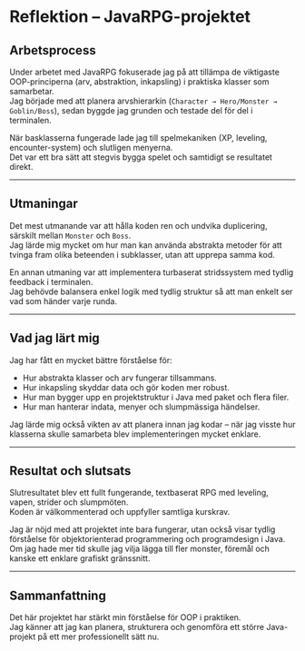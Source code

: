 
# Reflektion – JavaRPG-projektet

## Arbetsprocess
Under arbetet med JavaRPG fokuserade jag på att tillämpa de viktigaste OOP-principerna (arv, abstraktion, inkapsling) i praktiska klasser som samarbetar.  
Jag började med att planera arvshierarkin (`Character → Hero/Monster → Goblin/Boss`), sedan byggde jag grunden och testade del för del i terminalen.

När basklasserna fungerade lade jag till spelmekaniken (XP, leveling, encounter-system) och slutligen menyerna.  
Det var ett bra sätt att stegvis bygga spelet och samtidigt se resultatet direkt.

---

## Utmaningar
Det mest utmanande var att hålla koden ren och undvika duplicering, särskilt mellan `Monster` och `Boss`.  
Jag lärde mig mycket om hur man kan använda abstrakta metoder för att tvinga fram olika beteenden i subklasser, utan att upprepa samma kod.

En annan utmaning var att implementera turbaserat stridssystem med tydlig feedback i terminalen.  
Jag behövde balansera enkel logik med tydlig struktur så att man enkelt ser vad som händer varje runda.

---

## Vad jag lärt mig
Jag har fått en mycket bättre förståelse för:
- Hur abstrakta klasser och arv fungerar tillsammans.
- Hur inkapsling skyddar data och gör koden mer robust.
- Hur man bygger upp en projektstruktur i Java med paket och flera filer.
- Hur man hanterar indata, menyer och slumpmässiga händelser.

Jag lärde mig också vikten av att planera innan jag kodar – när jag visste hur klasserna skulle samarbeta blev implementeringen mycket enklare.

---

## Resultat och slutsats
Slutresultatet blev ett fullt fungerande, textbaserat RPG med leveling, vapen, strider och slumpmöten.  
Koden är välkommenterad och uppfyller samtliga kurskrav.  

Jag är nöjd med att projektet inte bara fungerar, utan också visar tydlig förståelse för objektorienterad programmering och programdesign i Java.  
Om jag hade mer tid skulle jag vilja lägga till fler monster, föremål och kanske ett enklare grafiskt gränssnitt.

---

## Sammanfattning
Det här projektet har stärkt min förståelse för OOP i praktiken.  
Jag känner att jag kan planera, strukturera och genomföra ett större Java-projekt på ett mer professionellt sätt nu.

